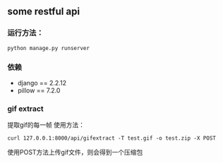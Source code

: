 ## some restful api
### 运行方法：
```shell script
python manage.py runserver
```
### 依赖

- django == 2.2.12
- pillow == 7.2.0

### gif extract
提取gif的每一帧
使用方法：
```shell script
curl 127.0.0.1:8000/api/gifextract -T test.gif -o test.zip -X POST
```
使用POST方法上传gif文件，则会得到一个压缩包